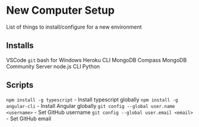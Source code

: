 # New Computer Setup

List of things to install/configure for a new environment

## Installs

VSCode
`git` bash for Windows
Heroku CLI
MongoDB Compass
MongoDB Community Server
node.js CLI
Python

## Scripts

`npm install -g typescript` - Install typescript globally
`npm install -g angular-cli` - Install Angular globally
`git config --global user.name <username>` - Set GitHub username
`git config --global user.email <email>` - Set GitHub email